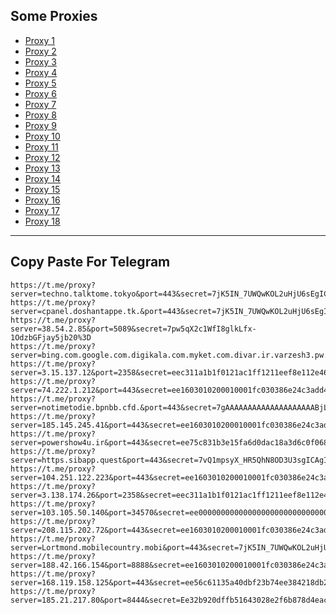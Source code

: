 Some Proxies
---
- [Proxy 1](https://t.me/proxy?server=techno.talktome.tokyo&port=443&secret=7jK5IN_7UWQwKOL2uHjU6sEgICAgICAgICAgICAgICA)
- [Proxy 2](https://t.me/proxy?server=cpanel.doshantappe.tk.&port=443&secret=7jK5IN_7UWQwKOL2uHjU6sEgICAgICAgICAgICAgICA)
- [Proxy 3](https://t.me/proxy?server=38.54.2.85&port=5089&secret=7pw5qX2c1WfI8glkLfx-1OdzbGFjay5jb20%3D)
- [Proxy 4](https://t.me/proxy?server=bing.com.google.com.digikala.com.myket.com.divar.ir.varzesh3.pw.aparat.com.torojoonemadaretkarkonkhasteshodamdigeenqadtestzadam.filterchipedaramodarovordibekeshbiroon.aparat.comgoogle.com.hsb.commopo.jdfigfjdsfhfdjhfdhfhdhdsiflflfdfdiro.shetabanhost.fyi.&port=443&secret=7jK5IN_7UWQwKOL2uHjU6sEgICAgICAgICAgICAgICA)
- [Proxy 5](https://t.me/proxy?server=3.15.137.12&port=2358&secret=eec311a1b1f0121ac1ff1211eef8e112e4636f64652e676f6f676c652e636f6d)
- [Proxy 6](https://t.me/proxy?server=74.222.1.212&port=443&secret=ee1603010200010001fc030386e24c3add4d592e6952616e43656c6c2e4b6f73)
- [Proxy 7](https://t.me/proxy?server=notimetodie.bpnbb.cfd.&port=443&secret=7gAAAAAAAAAAAAAAAAAAAABjLnJwcnMtY2RuLmNvbQ)
- [Proxy 8](https://t.me/proxy?server=185.145.245.41&port=443&secret=ee1603010200010001fc030386e24c3add6d792e6972616e63656c6c2e6972)
- [Proxy 9](https://t.me/proxy?server=powershow4u.ir&port=443&secret=ee75c831b3e15fa6d0dac18a3d6c0f06866361666562617a6161722e6972)
- [Proxy 10](https://t.me/proxy?server=https.sibapp.quest&port=443&secret=7vQ1mpsyX_HR5QhN8OD3U3sgICAgICAgICAgICAgICA)
- [Proxy 11](https://t.me/proxy?server=104.251.122.223&port=443&secret=ee1603010200010001fc030386e24c3add206972616e20)
- [Proxy 12](https://t.me/proxy?server=3.138.174.26&port=2358&secret=eec311a1b1f0121ac1ff1211eef8e112e4636f64652e676f6f676c652e636f6d)
- [Proxy 13](https://t.me/proxy?server=103.105.50.140&port=34570&secret=ee000000000000000000000000000000006d79736f6e2e64756f6c696e676f2e636f6d)
- [Proxy 14](https://t.me/proxy?server=208.115.202.72&port=443&secret=ee1603010200010001fc030386e24c3add6170706c652e636f6d)
- [Proxy 15](https://t.me/proxy?server=Lortmond.mobilecountry.mobi&port=443&secret=7jK5IN_7UWQwKOL2uHjU6sF3d3cuZ29vZ2xlLnNob3A)
- [Proxy 16](https://t.me/proxy?server=188.42.166.154&port=8888&secret=ee1603010200010001fc030386e24c3add206972616e20)
- [Proxy 17](https://t.me/proxy?server=168.119.158.125&port=443&secret=ee56c61135a40dbf23b74ee384218db26a5b756b2e73706f7274732e7961686f6f2e636f6d5d)
- [Proxy 18](https://t.me/proxy?server=185.21.217.80&port=8444&secret=Ee32b920dffb51643028e2f6b878d4eac16d61696c2e676f6f6c652e746f6b686d65)
---
Copy Paste For Telegram
---
```
https://t.me/proxy?server=techno.talktome.tokyo&port=443&secret=7jK5IN_7UWQwKOL2uHjU6sEgICAgICAgICAgICAgICA
https://t.me/proxy?server=cpanel.doshantappe.tk.&port=443&secret=7jK5IN_7UWQwKOL2uHjU6sEgICAgICAgICAgICAgICA
https://t.me/proxy?server=38.54.2.85&port=5089&secret=7pw5qX2c1WfI8glkLfx-1OdzbGFjay5jb20%3D
https://t.me/proxy?server=bing.com.google.com.digikala.com.myket.com.divar.ir.varzesh3.pw.aparat.com.torojoonemadaretkarkonkhasteshodamdigeenqadtestzadam.filterchipedaramodarovordibekeshbiroon.aparat.comgoogle.com.hsb.commopo.jdfigfjdsfhfdjhfdhfhdhdsiflflfdfdiro.shetabanhost.fyi.&port=443&secret=7jK5IN_7UWQwKOL2uHjU6sEgICAgICAgICAgICAgICA
https://t.me/proxy?server=3.15.137.12&port=2358&secret=eec311a1b1f0121ac1ff1211eef8e112e4636f64652e676f6f676c652e636f6d
https://t.me/proxy?server=74.222.1.212&port=443&secret=ee1603010200010001fc030386e24c3add4d592e6952616e43656c6c2e4b6f73
https://t.me/proxy?server=notimetodie.bpnbb.cfd.&port=443&secret=7gAAAAAAAAAAAAAAAAAAAABjLnJwcnMtY2RuLmNvbQ
https://t.me/proxy?server=185.145.245.41&port=443&secret=ee1603010200010001fc030386e24c3add6d792e6972616e63656c6c2e6972
https://t.me/proxy?server=powershow4u.ir&port=443&secret=ee75c831b3e15fa6d0dac18a3d6c0f06866361666562617a6161722e6972
https://t.me/proxy?server=https.sibapp.quest&port=443&secret=7vQ1mpsyX_HR5QhN8OD3U3sgICAgICAgICAgICAgICA
https://t.me/proxy?server=104.251.122.223&port=443&secret=ee1603010200010001fc030386e24c3add206972616e20
https://t.me/proxy?server=3.138.174.26&port=2358&secret=eec311a1b1f0121ac1ff1211eef8e112e4636f64652e676f6f676c652e636f6d
https://t.me/proxy?server=103.105.50.140&port=34570&secret=ee000000000000000000000000000000006d79736f6e2e64756f6c696e676f2e636f6d
https://t.me/proxy?server=208.115.202.72&port=443&secret=ee1603010200010001fc030386e24c3add6170706c652e636f6d
https://t.me/proxy?server=Lortmond.mobilecountry.mobi&port=443&secret=7jK5IN_7UWQwKOL2uHjU6sF3d3cuZ29vZ2xlLnNob3A
https://t.me/proxy?server=188.42.166.154&port=8888&secret=ee1603010200010001fc030386e24c3add206972616e20
https://t.me/proxy?server=168.119.158.125&port=443&secret=ee56c61135a40dbf23b74ee384218db26a5b756b2e73706f7274732e7961686f6f2e636f6d5d
https://t.me/proxy?server=185.21.217.80&port=8444&secret=Ee32b920dffb51643028e2f6b878d4eac16d61696c2e676f6f6c652e746f6b686d65
```
